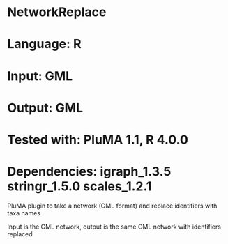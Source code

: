 # NetworkReplace
# Language: R
# Input: GML
# Output: GML 
# Tested with: PluMA 1.1, R 4.0.0
# Dependencies: igraph_1.3.5  stringr_1.5.0 scales_1.2.1

PluMA plugin to take a network (GML format) and replace identifiers with taxa names

Input is the GML network, output is the same GML network with identifiers replaced
